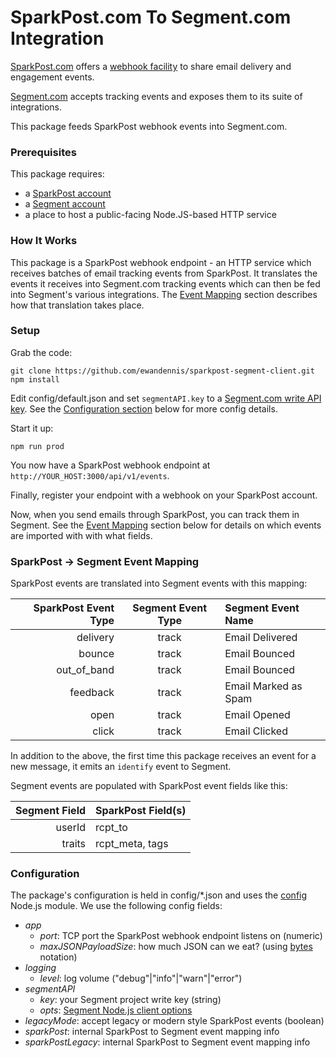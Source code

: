 # SparkPost.com To Segment.com Integration

[SparkPost.com](https://www.sparkpost.com/) offers a [webhook facility](https://www.sparkpost.com/api#/reference/webhooks) to share email delivery and engagement events.

[Segment.com](https://segment.com/) accepts tracking events and exposes them to its suite of integrations.

This package feeds SparkPost webhook events into Segment.com.

### Prerequisites

This package requires:

* a [SparkPost account](https://app.sparkpost.com/sign-up)
* a [Segment account](https://segment.com/signup)
* a place to host a public-facing Node.JS-based HTTP service

### How It Works

This package is a SparkPost webhook endpoint - an HTTP service which receives batches of email tracking events from SparkPost.  It translates the events it receives into Segment.com tracking events which can then be fed into Segment's various integrations.  The [Event Mapping](#mapping) section describes how that translation takes place.

### Setup

Grab the code:

```
git clone https://github.com/ewandennis/sparkpost-segment-client.git
npm install
```

Edit config/default.json and set ```segmentAPI.key``` to a [Segment.com write API key](https://segment.com/docs/libraries/http/#authentication).  See the [Configuration section](#config) below for more config details.

Start it up:

```
npm run prod
```

You now have a SparkPost webhook endpoint at ```http://YOUR_HOST:3000/api/v1/events```.

Finally, register your endpoint with a webhook on your SparkPost account.

Now, when you send emails through SparkPost, you can track them in Segment.  See the [Event Mapping](#mapping) section below for details on which events are imported with with what fields.

### <a name="mapping"></a> SparkPost -> Segment Event Mapping

SparkPost events are translated into Segment events with this mapping:

SparkPost Event Type | Segment Event Type | Segment Event Name
--------------------:|:------------------:|:------------------
delivery             | track              | Email Delivered
bounce               | track              | Email Bounced
out_of_band          | track              | Email Bounced
feedback             | track              | Email Marked as Spam
open                 | track              | Email Opened
click                | track              | Email Clicked

In addition to the above, the first time this package receives an event for a new message, it emits an ```identify``` event to Segment.

Segment events are populated with SparkPost event fields like this:

Segment Field | SparkPost Field(s)
-------------:|:------------------
userId        | rcpt_to
traits        | rcpt_meta, tags

### <a name="config"></a> Configuration

The package's configuration is held in config/*.json and uses the [config](https://github.com/lorenwest/node-config) Node.js module.  We use the following config fields:

* _app_
  * _port_: TCP port the SparkPost webhook endpoint listens on (numeric)
  * _maxJSONPayloadSize_: how much JSON can we eat? (using [bytes](https://www.npmjs.com/package/bytes) notation)
* _logging_
  * _level_: log volume ("debug"|"info"|"warn"|"error")
* _segmentAPI_
  * _key_: your Segment project write key (string)
  * _opts_: [Segment Node.js client options](https://segment.com/docs/libraries/node/quickstart/)
* _legacyMode_: accept legacy or modern style SparkPost events (boolean)
* _sparkPost_: internal SparkPost to Segment event mapping info
* _sparkPostLegacy_: internal SparkPost to Segment event mapping info

